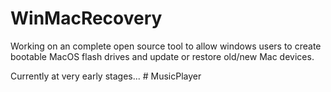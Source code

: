 ﻿# WinMacRecovery

Working on an complete open source tool to allow windows users to create bootable MacOS flash drives and update or restore old/new Mac devices.

Currently at very early stages...
#   M u s i c P l a y e r  
 
